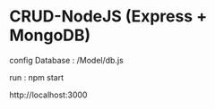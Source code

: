 # CRUD-NodeJS (Express + MongoDB)

config Database : /Model/db.js

run : npm start

http://localhost:3000
